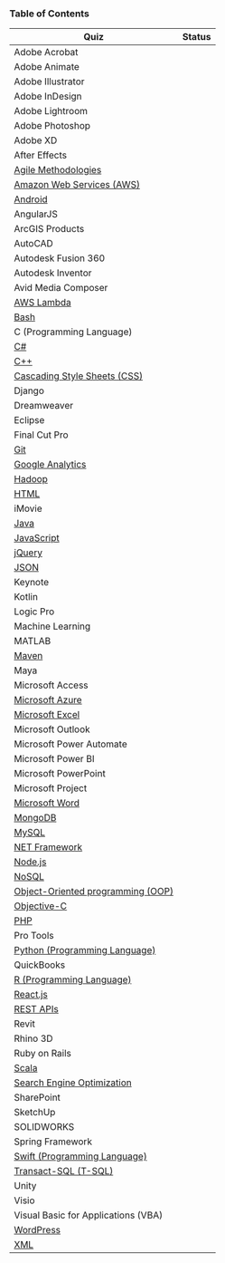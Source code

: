 ### Table of Contents

| Quiz      |  Status |
| --------- |  ------ |
|Adobe Acrobat
|Adobe Animate
|Adobe Illustrator
|Adobe InDesign
|Adobe Lightroom
|Adobe Photoshop
|Adobe XD
|After Effects
|[Agile Methodologies](Agile%20Methodologies/agile-methodologies-quiz.md)|
|[Amazon Web Services (AWS)](Amazon%20Web%20Services%20(AWS)/aws-quiz.md)|
|[Android](Android/android-quiz.md)|
|AngularJS
|ArcGIS Products
|AutoCAD
|Autodesk Fusion 360
|Autodesk Inventor
|Avid Media Composer
|[AWS Lambda](AWS%20Lambda/aws-lambda-quiz.md)|
|[Bash](Bash/bash-quiz.md)|
|C (Programming Language)
|[C#](C#/c-sharp-quiz.md)|
|[C++](C++/c++quiz.md)|
|[Cascading Style Sheets (CSS)](Cascading%20Style%20Sheets%20(CSS)/css-quiz.md)|
|Django
|Dreamweaver
|Eclipse
|Final Cut Pro
|[Git](Git/git-quiz.md)|
|[Google Analytics](Google%20Analytics/google-analytics-quiz.md)|
|[Hadoop](Hadoop/hadoop-quiz.md)|
|[HTML](HTML/html-quiz.md)|
|iMovie
|[Java](Java/java-quiz.md)|
|[JavaScript](JavaScript/javascript-quiz.md)|
|[jQuery](jQuery/jquery-quiz.md)|
|[JSON](JSON/json-quiz.md)|
|Keynote
|Kotlin
|Logic Pro
|Machine Learning
|MATLAB
|[Maven](Maven/maven-quiz.md)|
|Maya
|Microsoft Access
|[Microsoft Azure](Microsoft%20Azure/microsoft-azure-quiz.md)|
|[Microsoft Excel](Microsoft%20Excel/microsoft-excel-quiz.md)|
|Microsoft Outlook
|Microsoft Power Automate
|Microsoft Power BI
|Microsoft PowerPoint
|Microsoft Project
|[Microsoft Word](Microsoft%20Word/microsoft-word-quiz.md)|
|[MongoDB](MongoDB/mongodb-quiz.md)|
|[MySQL](MySQL/mysql-quiz.md)|
|[NET Framework](NET%20Framework/NET%20Framework%20key.md)|
|[Node.js](Node.js/node.js-quiz.md)|
|[NoSQL](NoSQL/nosql-quiz.md)|
|[Object-Oriented programming (OOP)](Object-Oriented%20programming%20(OOP)/object-oriented-programming-quiz.md)|
|[Objective-C](Objective-C/objective-c_quiz.md)|
|[PHP](PHP/php-quiz.md)|
|Pro Tools
|[Python (Programming Language)](Python%20(Programming%20Language)/python-quiz.md)|
|QuickBooks
|[R (Programming Language)](R%20(Programming%20Language)/r-quiz.md)|
|[React.js](React.js/reactjs-quiz.md)|
|[REST APIs](REST%20APIs/rest-api-quiz.md)|
|Revit
|Rhino 3D
|Ruby on Rails
|[Scala](Scala/scala-quiz.md)|
|[Search Engine Optimization](%7C%5BSearch%20Engine%20Optimization%20%28SEO%29/search-engine-optimization-quiz.md)|
|SharePoint
|SketchUp
|SOLIDWORKS
|Spring Framework
|[Swift (Programming Language)](Swift%20(Programming%20Language)/swift-quiz.md)|
|[Transact-SQL (T-SQL)](Transact-SQL%20(T-SQL)/t-sql-quiz.md)|
|Unity
|Visio
|Visual Basic for Applications (VBA)
|[WordPress](WordPress/wordpress-quiz.md)|
|[XML](XML/xml-quiz.md)|